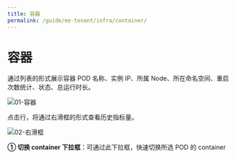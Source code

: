 ```yaml
---
title: 容器
permalink: /guide/ee-tenant/infra/container/
---
```


# 容器

通过列表的形式展示容器 POD 名称、实例 IP、所属 Node、所在命名空间、重启次数统计、状态、总运行时长。

![01-容器](https://yunshan-guangzhou.oss-cn-beijing.aliyuncs.com/pub/pic/2023101965310caccb45f.png)

点击行，将通过右滑框的形式查看历史指标量。

![02-右滑框](https://yunshan-guangzhou.oss-cn-beijing.aliyuncs.com/pub/pic/2023101965310cac1f0c1.png)

**① 切换 container 下拉框**：可通过此下拉框，快速切换所选 POD 的 container
